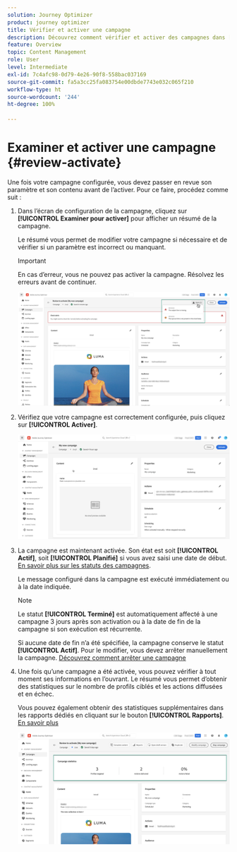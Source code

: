```yaml
---
solution: Journey Optimizer
product: journey optimizer
title: Vérifier et activer une campagne
description: Découvrez comment vérifier et activer des campagnes dans [!DNL Journey Optimizer]
feature: Overview
topic: Content Management
role: User
level: Intermediate
exl-id: 7c4afc98-0d79-4e26-90f8-558bac037169
source-git-commit: fa5a3cc25fa083754e00dbde7743e032c065f210
workflow-type: ht
source-wordcount: '244'
ht-degree: 100%

---
```


# Examiner et activer une campagne {#review-activate}

Une fois votre campagne configurée, vous devez passer en revue son paramètre et son contenu avant de l’activer. Pour ce faire, procédez comme suit :

1. Dans l’écran de configuration de la campagne, cliquez sur **[!UICONTROL Examiner pour activer]** pour afficher un résumé de la campagne.

   Le résumé vous permet de modifier votre campagne si nécessaire et de vérifier si un paramètre est incorrect ou manquant.

   >[!IMPORTANT]
   >
   >En cas d’erreur, vous ne pouvez pas activer la campagne. Résolvez les erreurs avant de continuer.

   ![](assets/create-campaign-alerts.png)

1. Vérifiez que votre campagne est correctement configurée, puis cliquez sur **[!UICONTROL Activer]**.

   ![](assets/create-campaign-review.png)

1. La campagne est maintenant activée. Son état est soit **[!UICONTROL Actif]**, soit **[!UICONTROL Planifié]** si vous avez saisi une date de début. [En savoir plus sur les statuts des campagnes](get-started-with-campaigns.md#statuses).

   Le message configuré dans la campagne est exécuté immédiatement ou à la date indiquée.

   >[!NOTE]
   >
   >Le statut **[!UICONTROL Terminé]** est automatiquement affecté à une campagne 3 jours après son activation ou à la date de fin de la campagne si son exécution est récurrente.
   >
   >Si aucune date de fin n’a été spécifiée, la campagne conserve le statut **[!UICONTROL Actif]**. Pour le modifier, vous devez arrêter manuellement la campagne. [Découvrez comment arrêter une campagne](modify-stop-campaign.md)

1. Une fois qu’une campagne a été activée, vous pouvez vérifier à tout moment ses informations en l’ouvrant. Le résumé vous permet d’obtenir des statistiques sur le nombre de profils ciblés et les actions diffusées et en échec.

   Vous pouvez également obtenir des statistiques supplémentaires dans les rapports dédiés en cliquant sur le bouton **[!UICONTROL Rapports]**. [En savoir plus](../reports/campaign-global-report.md)

   ![](assets/create-campaign-summary.png)
